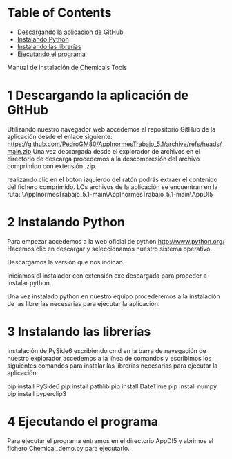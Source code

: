 # Table of Contents
- [Descargando la aplicación de GitHub](#descargando-la-aplicación-de-github)
- [Instalando Python](#instalando-python)
- [Instalando las librerías](#instalando-las-librerías)
- [Ejecutando el programa](#ejecutando-el-programa)

Manual de Instalación de  Chemicals Tools




# 1 Descargando la aplicación de GitHub
Utilizando nuestro navegador web accedemos al repositorio GitHub de la aplicación desde el enlace siguiente: https://github.com/PedroGM80/AppInormesTrabajo_5.1/archive/refs/heads/main.zip
Una vez descargada desde el explorador de archivos en el directorio de descarga procedemos a la descompresión del archivo comprimido con extensión .zip.

realizando clic en el botón izquierdo del ratón podrás extraer el contenido del fichero comprimido.
LOs archivos de la aplicación se encuentran en la ruta: \AppInormesTrabajo_5.1-main\AppInormesTrabajo_5.1-main\AppDI5


# 2 Instalando Python
Para empezar accedemos a la web  oficial de python http://www.python.org/ 
Hacemos clic en descargar y seleccionamos nuestro sistema operativo.

Descargamos la versión que nos indican.

Iniciamos el instalador con extensión exe descargada para proceder a instalar python.

Una vez instalado python en nuestro equipo procederemos a la instalación de las librerías necesarias para ejecutar la aplicación.

# 3 Instalando las librerías
Instalación de PySide6 escribiendo cmd en la barra de navegación de nuestro explorador accedemos a la línea de comandos y escribimos los siguientes comandos para instalar las librerias necesarias para ejecutar la aplicación:

 pip install PySide6
 pip install pathlib
 pip install DateTime
 pip install numpy
 pip install pyperclip3





# 4 Ejecutando el programa
Para ejecutar el programa entramos en el directorio	AppDI5 y abrimos el fichero Chemical_demo.py  para ejecutarlo. 
